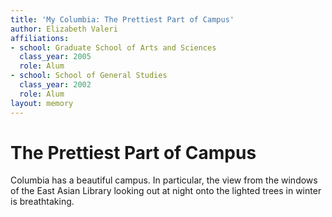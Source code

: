 ```yaml
---
title: 'My Columbia: The Prettiest Part of Campus'
author: Elizabeth Valeri
affiliations:
- school: Graduate School of Arts and Sciences
  class_year: 2005
  role: Alum
- school: School of General Studies
  class_year: 2002
  role: Alum
layout: memory
---
```


# The Prettiest Part of Campus

Columbia has a beautiful campus.  In particular, the view from the windows of the East Asian Library looking out at night onto the lighted trees in winter is breathtaking.
